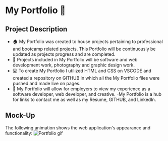 # My Portfolio 📂

## Project Description 
- 🏠 My Portfolio was created to house projects pertaining to professional and bootcamp related projects. This Portfolio will be continuously be updated as projects progress and are completed. 
- 📒  Projects included in My Portfolio will be software and web development work, photography and graphic design work.
- 💻 To create My Portfolio I utilized HTML and CSS on VSCODE and created a repository on GITHUB in which all the My Portfolio files were pushed and made live on pages. 
- 👤 My Portfolio will allow for employers to view my experience as a software developer, web developer, and creative.
-My Portfolio is a hub for links to contact me as well as my Resume, GITHUB, and LinkedIn. 

## Mock-Up

The following animation shows the web application's appearance and functionality:
![Portfolio gif](./assets/images/adv_css.gif)
